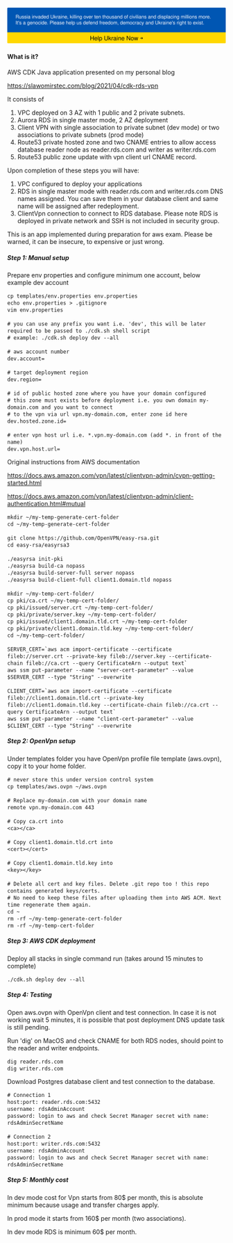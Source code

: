 [![Stand With Ukraine](https://raw.githubusercontent.com/vshymanskyy/StandWithUkraine/main/banner2-direct.svg)](https://vshymanskyy.github.io/StandWithUkraine)
#### What is it?

AWS CDK Java application presented on my personal blog 

https://slawomirstec.com/blog/2021/04/cdk-rds-vpn

It consists of 

1. VPC deployed on 3 AZ with 1 public and 2 private subnets.
2. Aurora RDS in single master mode, 2 AZ deployment
3. Client VPN with single association to private subnet (dev mode) or two associations to private subnets (prod mode)
4. Route53 private hosted zone and two CNAME entries to allow access database reader node as reader.rds.com and writer
as writer.rds.com
5. Route53 public zone update with vpn client url CNAME record.

Upon completion of these steps you will have:

1. VPC configured to deploy your applications
2. RDS in single master mode with reader.rds.com and writer.rds.com DNS names assigned. You can save them in your
   database client and same name will be assigned after redeployment.
3. ClientVpn connection to connect to RDS database. Please note RDS is deployed in private network and SSH is not
included in security group.

This is an app implemented during preparation for aws exam. 
Please be warned, it can be insecure, to expensive or just wrong.

##### Step 1: Manual setup

Prepare env properties and configure minimum one account, below example dev account

    cp templates/env.properties env.properties
    echo env.properties > .gitignore
    vim env.properties

    # you can use any prefix you want i.e. 'dev', this will be later required to be passed to ./cdk.sh shell script
    # example: ./cdk.sh deploy dev --all

    # aws account number
    dev.account=

    # target deployment region
    dev.region=

    # id of public hosted zone where you have your domain configured
    # this zone must exists before deployment i.e. you own domain my-domain.com and you want to connect
    # to the vpn via url vpn.my-domain.com, enter zone id here
    dev.hosted.zone.id=

    # enter vpn host url i.e. *.vpn.my-domain.com (add *. in front of the name)
    dev.vpn.host.url=

    
Original instructions from AWS documentation

https://docs.aws.amazon.com/vpn/latest/clientvpn-admin/cvpn-getting-started.html

https://docs.aws.amazon.com/vpn/latest/clientvpn-admin/client-authentication.html#mutual

    mkdir ~/my-temp-generate-cert-folder
    cd ~/my-temp-generate-cert-folder

    git clone https://github.com/OpenVPN/easy-rsa.git
    cd easy-rsa/easyrsa3

    ./easyrsa init-pki
    ./easyrsa build-ca nopass
    ./easyrsa build-server-full server nopass
    ./easyrsa build-client-full client1.domain.tld nopass

    mkdir ~/my-temp-cert-folder/
    cp pki/ca.crt ~/my-temp-cert-folder/
    cp pki/issued/server.crt ~/my-temp-cert-folder/
    cp pki/private/server.key ~/my-temp-cert-folder/
    cp pki/issued/client1.domain.tld.crt ~/my-temp-cert-folder
    cp pki/private/client1.domain.tld.key ~/my-temp-cert-folder/
    cd ~/my-temp-cert-folder/

    SERVER_CERT=`aws acm import-certificate --certificate fileb://server.crt --private-key fileb://server.key --certificate-chain fileb://ca.crt --query CertificateArn --output text`
    aws ssm put-parameter --name "server-cert-parameter" --value $SERVER_CERT --type "String" --overwrite

    CLIENT_CERT=`aws acm import-certificate --certificate fileb://client1.domain.tld.crt --private-key fileb://client1.domain.tld.key --certificate-chain fileb://ca.crt --query CertificateArn --output text`
    aws ssm put-parameter --name "client-cert-parameter" --value $CLIENT_CERT --type "String" --overwrite

##### Step 2: OpenVpn setup

Under templates folder you have OpenVpn profile file template (aws.ovpn), copy it to your home folder.

    # never store this under version control system
    cp templates/aws.ovpn ~/aws.ovpn

    # Replace my-domain.com with your domain name
    remote vpn.my-domain.com 443

    # Copy ca.crt into
    <ca></ca>

    # Copy client1.domain.tld.crt into
    <cert></cert>

    # Copy client1.domain.tld.key into
    <key></key>

    # Delete all cert and key files. Delete .git repo too ! this repo contains generated keys/certs.
    # No need to keep these files after uploading them into AWS ACM. Next time regenerate them again.
    cd ~
    rm -rf ~/my-temp-generate-cert-folder
    rm -rf ~/my-temp-cert-folder


##### Step 3: AWS CDK deployment

Deploy all stacks in single command run (takes around 15 minutes to complete)

    ./cdk.sh deploy dev --all

##### Step 4: Testing

Open aws.ovpn with OpenVpn client and test connection. In case it is not working wait 5 minutes, it is possible that
post deployment DNS update task is still pending.

Run 'dig' on MacOS and check CNAME for both RDS nodes, should point to the reader and writer endpoints. 

    dig reader.rds.com
    dig writer.rds.com

Download Postgres database client and test connection to the database.

    # Connection 1
    host:port: reader.rds.com:5432 
    username: rdsAdminAccount
    password: login to aws and check Secret Manager secret with name: rdsAdminSecretName

    # Connection 2
    host:port: writer.rds.com:5432
    username: rdsAdminAccount
    password: login to aws and check Secret Manager secret with name: rdsAdminSecretName


##### Step 5: Monthly cost

  In dev mode cost for Vpn starts from 80$ per month, this is absolute minimum because usage and transfer charges apply.

  In prod mode it starts from 160$ per month (two associations).

  In dev mode RDS is minimum 60$ per month.


 
